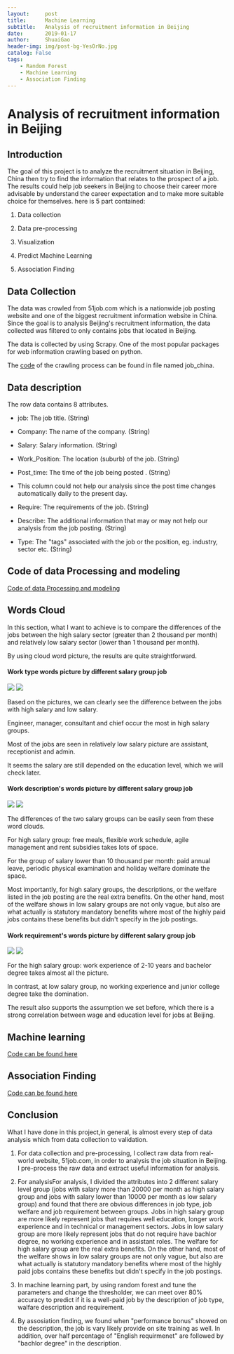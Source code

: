 ```yaml
---
layout:     post
title:      Machine Learning
subtitle:   Analysis of recruitment information in Beijing
date:       2019-01-17
author:     ShuaiGao
header-img: img/post-bg-YesOrNo.jpg
catalog: False
tags:
    - Random Forest
    - Machine Learning
    - Association Finding
---
```


# Analysis of recruitment information in Beijing
## Introduction

The goal of this project is to analyze the recruitment situation in Beijing, China then try to find the information that relates to the prospect of a job. The results could help job seekers in Beijing to choose their career more advisable by understand the career expectation and to make more suitable choice for themselves.
here is 5 part contained:

1. Data collection

3. Data pre-processing

5. Visualization

7. Predict Machine Learning

9. Association Finding


## Data Collection

The data was crowled from 51job.com which is a nationwide job posting website and one of the biggest recruitment information website in China. Since the goal is to analysis Beijing's recruitment information, the data collected was filtered to only contains jobs that located in Beijing.

The data is collected by using Scrapy. One of the most popular packages for web information crawling based on python.

The [code](https://github.com/UltramanShuai/ML_Projiect/tree/master/job_china "code") of the crawling process can be found in file named job_china.


## Data description
The row data contains 8 attributes.

- job: The job title. (String)

- Company: The name of the company. (String)

- Salary: Salary information. (String)

- Work_Position: The location (suburb) of the job. (String)

- Post_time: The time of the job being posted . (String) 
- This column could not help our analysis since the post time changes automatically daily to the present day.

- Require: The requirements of the job. (String)

- Describe: The additional information that may or may not help our analysis from the job posting. (String)

- Type: The "tags" associated with the job or the position, eg. industry, sector etc. (String)
## Code of data Processing and modeling
[ Code of data Processing and modeling](https://github.com/UltramanShuai/ML_Projiect/blob/master/machine_learning/Job_analysis.ipynb "## # Data pre-processing")

## Words Cloud
In this section, what I want to achieve is to compare the differences of the jobs between the high salary sector (greater than 2 thousand per month)
and relatively low salary sector (lower than 1 thousand per month).

By using cloud word picture, the results are quite straightforward.
#### Work type words picture by different salary group job
![](https://github.com/UltramanShuai/ML_Projiect/blob/master/machine_learning/Type_high.png)
![](https://github.com/UltramanShuai/ML_Projiect/blob/master/machine_learning/Type_low.png)

Based on the pictures, we can clearly see the difference between the jobs with high salary and low salary.

Engineer, manager, consultant and chief occur the most in high salary groups.

Most of the jobs are seen in relatively low salary picture are assistant, receptionist and admin.

It seems the salary are still depended on the education level, which we will check later.

#### Work description's words picture by different salary group job
![](https://github.com/UltramanShuai/ML_Projiect/blob/master/machine_learning/Describe_high.png)
![](https://github.com/UltramanShuai/ML_Projiect/blob/master/machine_learning/Describe_low.png)

The differences of the two salary groups can be easily seen from these word clouds.

For high salary group: free meals, flexible work schedule, agile management and rent subsidies takes lots of space.

For the group of salary lower than 10 thousand per month: paid annual leave, periodic physical examination and holiday welfare dominate the space.

Most importantly, for high salary groups, the descriptions, or the welfare listed in the job posting are the real extra benefits. On the other hand, most of the welfare shows in low salary groups are not only vague, but also are what actually is statutory mandatory benefits where most of the highly paid jobs contains these benefits but didn't specify in the job postings.

#### Work requirement's words picture by different salary group job
![](https://github.com/UltramanShuai/ML_Projiect/blob/master/machine_learning/Require_high.png)
![](https://github.com/UltramanShuai/ML_Projiect/blob/master/machine_learning/Require_low.png)

For the high salary group: work experience of 2-10 years and bachelor degree takes almost all the picture.

In contrast, at low salary group, no working experience and junior college degree take the domination.

The result also supports the assumption we set before, which there is a strong correlation between wage and education level for jobs at Beijing.

## Machine learning
[ Code can be found here](https://github.com/UltramanShuai/ML_Projiect/blob/master/machine_learning/Job_analysis.ipynb "## # Data pre-processing")
## Association Finding
[ Code can be found here](https://github.com/UltramanShuai/ML_Projiect/blob/master/machine_learning/Job_analysis.ipynb "## # Data pre-processing")


## Conclusion

What I have done in this project,in general, is almost every step of data analysis which from data collection to validation.

1. For data collection and pre-processing, I collect raw data from real-world website, 51job.com, in order to analysis the job situation in Beijing. I pre-process the raw data and extract useful information for analysis.

3.  For analysisFor analysis, I divided the attributes into 2 different salary level group (jobs with salary more than 20000 per month as high salary group and jobs with salary lower than 10000 per month as low salary group) and found that there are obvious differences in job type, job welfare and job requirement between groups. Jobs in high salary group are more likely represent jobs that requires well education, longer work experience and in technical or management sectors. Jobs in low salary group are more likely represent jobs that do not require have bachlor degree, no working experience and in assistant roles. The welfare for high salary group are the real extra benefits. On the other hand, most of the welfare shows in low salary groups are not only vague, but also are what actually is statutory mandatory benefits where most of the highly paid jobs contains these benefits but didn't specify in the job postings.

5. In machine learning part, by using random forest and tune the parameters and change the thresholder, we can meet over 80% accuracy to predict if it is a well-paid job by the description of job type, walfare description and requirement.

7. By assosiation finding, we found when "performance bonus" showed on the description, the job is vary likely provide on site training as well. In addition, over half percentage of "English requirmenet" are followed by "bachlor degree" in the description.